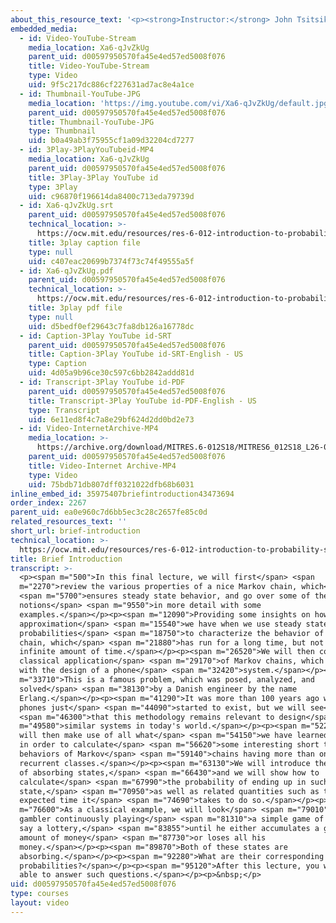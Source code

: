 ```yaml
---
about_this_resource_text: '<p><strong>Instructor:</strong> John Tsitsiklis</p>'
embedded_media:
  - id: Video-YouTube-Stream
    media_location: Xa6-qJvZkUg
    parent_uid: d00597950570fa45e4ed57ed5008f076
    title: Video-YouTube-Stream
    type: Video
    uid: 9f5c217dc886cf227631ad7ac8e4a1ce
  - id: Thumbnail-YouTube-JPG
    media_location: 'https://img.youtube.com/vi/Xa6-qJvZkUg/default.jpg'
    parent_uid: d00597950570fa45e4ed57ed5008f076
    title: Thumbnail-YouTube-JPG
    type: Thumbnail
    uid: b0a49ab3f75955cf1a09d32204cd7277
  - id: 3Play-3PlayYouTubeid-MP4
    media_location: Xa6-qJvZkUg
    parent_uid: d00597950570fa45e4ed57ed5008f076
    title: 3Play-3Play YouTube id
    type: 3Play
    uid: c96870f196614da8400c713eda79739d
  - id: Xa6-qJvZkUg.srt
    parent_uid: d00597950570fa45e4ed57ed5008f076
    technical_location: >-
      https://ocw.mit.edu/resources/res-6-012-introduction-to-probability-spring-2018/part-iii-random-processes/brief-introduction/Xa6-qJvZkUg.srt
    title: 3play caption file
    type: null
    uid: c407eac20699b7374f73c74f49555a5f
  - id: Xa6-qJvZkUg.pdf
    parent_uid: d00597950570fa45e4ed57ed5008f076
    technical_location: >-
      https://ocw.mit.edu/resources/res-6-012-introduction-to-probability-spring-2018/part-iii-random-processes/brief-introduction/Xa6-qJvZkUg.pdf
    title: 3play pdf file
    type: null
    uid: d5bedf0ef29643c7fa8db126a16778dc
  - id: Caption-3Play YouTube id-SRT
    parent_uid: d00597950570fa45e4ed57ed5008f076
    title: Caption-3Play YouTube id-SRT-English - US
    type: Caption
    uid: 4d05a9b96ce30c597c6bb2842addd81d
  - id: Transcript-3Play YouTube id-PDF
    parent_uid: d00597950570fa45e4ed57ed5008f076
    title: Transcript-3Play YouTube id-PDF-English - US
    type: Transcript
    uid: 6e11ed8f4c7a8e29bf624d2dd0bd2e73
  - id: Video-InternetArchive-MP4
    media_location: >-
      https://archive.org/download/MITRES.6-012S18/MITRES6_012S18_L26-01_300k.mp4
    parent_uid: d00597950570fa45e4ed57ed5008f076
    title: Video-Internet Archive-MP4
    type: Video
    uid: 75bdb71db807dff0321022dfb68b6031
inline_embed_id: 35975407briefintroduction43473694
order_index: 2267
parent_uid: ea0e960c7d6bb5ec3c28c2657fe85c0d
related_resources_text: ''
short_url: brief-introduction
technical_location: >-
  https://ocw.mit.edu/resources/res-6-012-introduction-to-probability-spring-2018/part-iii-random-processes/brief-introduction
title: Brief Introduction
transcript: >-
  <p><span m="500">In this final lecture, we will first</span> <span
  m="2270">review the various properties of a nice Markov chain, which</span>
  <span m="5700">ensures steady state behavior, and go over some of the
  notions</span> <span m="9550">in more detail with some
  examples.</span></p><p><span m="12090">Providing some insights on how good an
  approximation</span> <span m="15540">we have when we use steady state
  probabilities</span> <span m="18750">to characterize the behavior of a Markov
  chain, which</span> <span m="21880">has run for a long time, but not an
  infinite amount of time.</span></p><p><span m="26520">We will then consider a
  classical application</span> <span m="29170">of Markov chains, which has to do
  with the design of a phone</span> <span m="32420">system.</span></p><p><span
  m="33710">This is a famous problem, which was posed, analyzed, and
  solved</span> <span m="38130">by a Danish engineer by the name
  Erlang.</span></p><p><span m="41290">It was more than 100 years ago when
  phones just</span> <span m="44090">started to exist, but we will see</span>
  <span m="46300">that this methodology remains relevant to design</span> <span
  m="49580">similar systems in today's world.</span></p><p><span m="52220">We
  will then make use of all what</span> <span m="54150">we have learned so far
  in order to calculate</span> <span m="56620">some interesting short term
  behaviors of Markov</span> <span m="59140">chains having more than one
  recurrent classes.</span></p><p><span m="63130">We will introduce the notion
  of absorbing states,</span> <span m="66430">and we will show how to
  calculate</span> <span m="67990">the probability of ending up in such a
  state,</span> <span m="70950">as well as related quantities such as the
  expected time it</span> <span m="74690">takes to do so.</span></p><p><span
  m="76600">As a classical example, we will look</span> <span m="79010">at the
  gambler continuously playing</span> <span m="81310">a simple game of chance,
  say a lottery,</span> <span m="83855">until he either accumulates a given
  amount of money</span> <span m="87730">or loses all his
  money.</span></p><p><span m="89870">Both of these states are
  absorbing.</span></p><p><span m="92280">What are their corresponding
  probabilities?</span></p><p><span m="95120">After this lecture, you will be
  able to answer such questions.</span></p><p>&nbsp;</p>
uid: d00597950570fa45e4ed57ed5008f076
type: courses
layout: video
---
```

